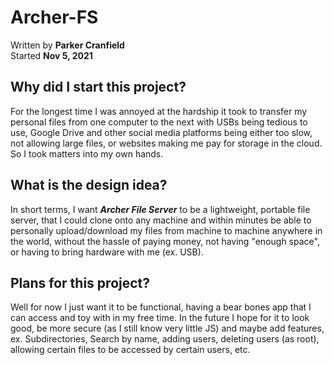 # Archer-FS
Written by **Parker Cranfield**  
Started **Nov 5, 2021**

## Why did I start this project?
For the longest time I was annoyed at the hardship it took to transfer my personal files from one computer to the next
with USBs being tedious to use, Google Drive and other social media platforms being either too slow, not allowing
large files, or websites making me pay for storage in the cloud. So I took matters into my own hands.

## What is the design idea?
In short terms, I want ***Archer File Server*** to be a lightweight, portable file server, that I could clone onto any
machine and within minutes be able to personally upload/download my files from machine to machine anywhere in the world,
without the hassle of paying money, not having "enough space", or having to bring hardware with me (ex. USB).

## Plans for this project?
Well for now I just want it to be functional, having a bear bones app that I can access and toy with in my free time.
In the future I hope for it to look good, be more secure (as I still know very little JS) and maybe add features,
ex. Subdirectories, Search by name, adding users, deleting users (as root), allowing certain files to be accessed by
certain users, etc.

<!-- https://docs.github.com/en/github/writing-on-github/getting-started-with-writing-and-formatting-on-github/basic-writing-and-formatting-syntax -->
